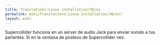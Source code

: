 ```yaml
---
title: Translations:Linux installation/36/es
permalink: wiki/Translations:Linux_installation/36/es/
layout: wiki
---
```


Supercollider funciona en un server de audio Jack para enviar sonido a
tus parlantes. Si en la ventana de posteos de Supercollider ves:
